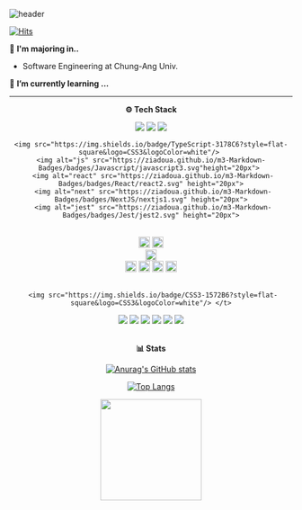 ![header](https://capsule-render.vercel.app/api?type=waving&color=2679DCFF&section=header&text=Yujin's%20Github&animation=twinkling&height=190&fontSize=35&&fontColor=F7FAFFFF&&&fontAlignY=35&)

[![Hits](https://hits.seeyoufarm.com/api/count/incr/badge.svg?url=https%3A%2F%2Fgithub.com%2Fcausyj&count_bg=%237FAFEF&title_bg=%23555555&icon=waze.svg&icon_color=%23E7E7E7&title=visitor&edge_flat=false)](https://hits.seeyoufarm.com)  



🏫 **I'm majoring in..** 
+ Software Engineering at Chung-Ang Univ.

🌱 **I’m currently learning ...**

---
<div align="center">
<p><b>⚙️ Tech Stack</b></p>

<div>
    <img src="https://img.shields.io/badge/HTML5-E34F26?style=flat-square&logo=HTML5&logoColor=white"/> 
    <img src="https://img.shields.io/badge/CSS3-1572B6?style=flat-square&logo=CSS3&logoColor=white"/> 
    <img src="https://img.shields.io/badge/Tailwind CSS-06B6D4?style=flat-square&logo=CSS3&logoColor=white"/> </t>


    <img src="https://img.shields.io/badge/TypeScript-3178C6?style=flat-square&logo=CSS3&logoColor=white"/> 
    <img alt="js" src="https://ziadoua.github.io/m3-Markdown-Badges/badges/Javascript/javascript3.svg"height="20px"> 
     <img alt="react" src="https://ziadoua.github.io/m3-Markdown-Badges/badges/React/react2.svg" height="20px">
     <img alt="next" src="https://ziadoua.github.io/m3-Markdown-Badges/badges/NextJS/nextjs1.svg" height="20px">
     <img alt="jest" src="https://ziadoua.github.io/m3-Markdown-Badges/badges/Jest/jest2.svg" height="20px">
     
</br>
     <img alt="flutter" src="https://ziadoua.github.io/m3-Markdown-Badges/badges/Flutter/flutter3.svg" height="20px">
     <img alt="firebase" src="https://ziadoua.github.io/m3-Markdown-Badges/badges/Firebase/firebase2.svg" height="20px">
     
</br>
      <img alt="docker" src="https://ziadoua.github.io/m3-Markdown-Badges/badges/Docker/docker1.svg" height="20px">
</br>    
     <img alt="git" src="https://ziadoua.github.io/m3-Markdown-Badges/badges/Git/git1.svg" height="20px">
     <img alt="github" src="https://ziadoua.github.io/m3-Markdown-Badges/badges/Github/github1.svg" height="20px">
    <img alt="figma" src="https://ziadoua.github.io/m3-Markdown-Badges/badges/Figma/figma1.svg" height="20px">
     <img alt="notion" src="https://ziadoua.github.io/m3-Markdown-Badges/badges/Notion/notion1.svg" height="20px">


</br>

</br>

     <img src="https://img.shields.io/badge/CSS3-1572B6?style=flat-square&logo=CSS3&logoColor=white"/> </t>
<img src="https://img.shields.io/badge/HTML5-E34F26?style=flat-square&logo=HTML5&logoColor=white"/> 
<img src="https://img.shields.io/badge/JavaScript-F7DF1E?style=flat-square&logo=JavaScript&logoColor=white"/>
<img src="https://img.shields.io/badge/Node.js-339933?style=flat-square&logo=Node.js&logoColor=white"/>
<img src="https://img.shields.io/badge/Linux-FCC624?style=flat-square&logo=Linux&logoColor=white"/>
<img src="https://img.shields.io/badge/Go-00ADD8?style=flat-square&logo=Go&logoColor=white"/>
<img src="https://img.shields.io/badge/Python-3776AB?style=flat-square&logo=Python&logoColor=white"/>
</div>
</br>

<p><b>📊 Stats</b></p>

[![Anurag's GitHub stats](https://github-readme-stats-git-masterrstaa-rickstaa.vercel.app/api?username=causyj&&show_icons=true)](https://github.com/anuraghazra/github-readme-stats)

[![Top Langs](https://github-readme-stats.vercel.app/api/top-langs/?username=causyj&layout=compact)]([https://github.com/causyj/causyj)

<a href="https://github.com/causyj"><img align="center" style="height:180px" src="https://github-readme-stats.vercel.app/api/top-langs/?username=causyj&layout=compact&theme=nord&hide_border=true" /></a> 
</div>
